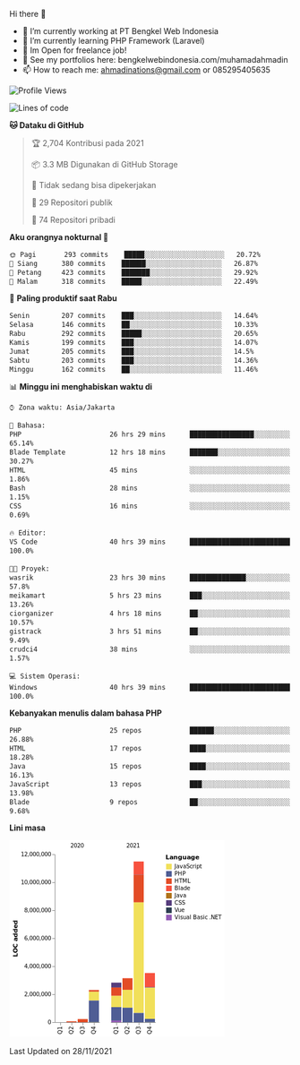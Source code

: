 Hi there 👋

- 🔭 I’m currently working at PT Bengkel Web Indonesia
- 🌱 I’m currently learning PHP Framework (Laravel)
- 📂 Im Open for freelance job!
- 🧷 See my portfolios here: bengkelwebindonesia.com/muhamadahmadin
- 📫 How to reach me: ahmadinations@gmail.com or 085295405635


<!--START_SECTION:waka-->
![Profile Views](http://img.shields.io/badge/Profil%20dilihat-2-blue)

![Lines of code](https://img.shields.io/badge/Sejak%20Hello%20World%20aku%20telah%20menulis-23.6%20million%20baris%20kode-blue)

**🐱 Dataku di GitHub** 

> 🏆 2,704 Kontribusi pada 2021
 > 
> 📦 3.3 MB Digunakan di GitHub Storage 
 > 
> 🚫 Tidak sedang bisa dipekerjakan
 > 
> 📜 29 Repositori publik 
 > 
> 🔑 74 Repositori pribadi  
 > 
**Aku orangnya nokturnal 🦉** 

```text
🌞 Pagi       293 commits    █████░░░░░░░░░░░░░░░░░░░░   20.72% 
🌆 Siang      380 commits    ██████░░░░░░░░░░░░░░░░░░░   26.87% 
🌃 Petang     423 commits    ███████░░░░░░░░░░░░░░░░░░   29.92% 
🌙 Malam      318 commits    █████░░░░░░░░░░░░░░░░░░░░   22.49%

```
📅 **Paling produktif saat Rabu** 

```text
Senin        207 commits    ███░░░░░░░░░░░░░░░░░░░░░░   14.64% 
Selasa       146 commits    ██░░░░░░░░░░░░░░░░░░░░░░░   10.33% 
Rabu         292 commits    █████░░░░░░░░░░░░░░░░░░░░   20.65% 
Kamis        199 commits    ███░░░░░░░░░░░░░░░░░░░░░░   14.07% 
Jumat        205 commits    ███░░░░░░░░░░░░░░░░░░░░░░   14.5% 
Sabtu        203 commits    ███░░░░░░░░░░░░░░░░░░░░░░   14.36% 
Minggu       162 commits    ██░░░░░░░░░░░░░░░░░░░░░░░   11.46%

```


📊 **Minggu ini menghabiskan waktu di** 

```text
⌚︎ Zona waktu: Asia/Jakarta

💬 Bahasa: 
PHP                      26 hrs 29 mins      ████████████████░░░░░░░░░   65.14% 
Blade Template           12 hrs 18 mins      ███████░░░░░░░░░░░░░░░░░░   30.27% 
HTML                     45 mins             ░░░░░░░░░░░░░░░░░░░░░░░░░   1.86% 
Bash                     28 mins             ░░░░░░░░░░░░░░░░░░░░░░░░░   1.15% 
CSS                      16 mins             ░░░░░░░░░░░░░░░░░░░░░░░░░   0.69%

🔥 Editor: 
VS Code                  40 hrs 39 mins      █████████████████████████   100.0%

🐱‍💻 Proyek: 
wasrik                   23 hrs 30 mins      ██████████████░░░░░░░░░░░   57.8% 
meikamart                5 hrs 23 mins       ███░░░░░░░░░░░░░░░░░░░░░░   13.26% 
ciorganizer              4 hrs 18 mins       ██░░░░░░░░░░░░░░░░░░░░░░░   10.57% 
gistrack                 3 hrs 51 mins       ██░░░░░░░░░░░░░░░░░░░░░░░   9.49% 
crudci4                  38 mins             ░░░░░░░░░░░░░░░░░░░░░░░░░   1.57%

💻 Sistem Operasi: 
Windows                  40 hrs 39 mins      █████████████████████████   100.0%

```

**Kebanyakan menulis dalam bahasa PHP** 

```text
PHP                      25 repos            ██████░░░░░░░░░░░░░░░░░░░   26.88% 
HTML                     17 repos            ████░░░░░░░░░░░░░░░░░░░░░   18.28% 
Java                     15 repos            ████░░░░░░░░░░░░░░░░░░░░░   16.13% 
JavaScript               13 repos            ███░░░░░░░░░░░░░░░░░░░░░░   13.98% 
Blade                    9 repos             ██░░░░░░░░░░░░░░░░░░░░░░░   9.68%

```


**Lini masa**

![Chart not found](https://raw.githubusercontent.com/MuhamadAhmadin/MuhamadAhmadin/master/charts/bar_graph.png) 


 Last Updated on 28/11/2021
<!--END_SECTION:waka-->

